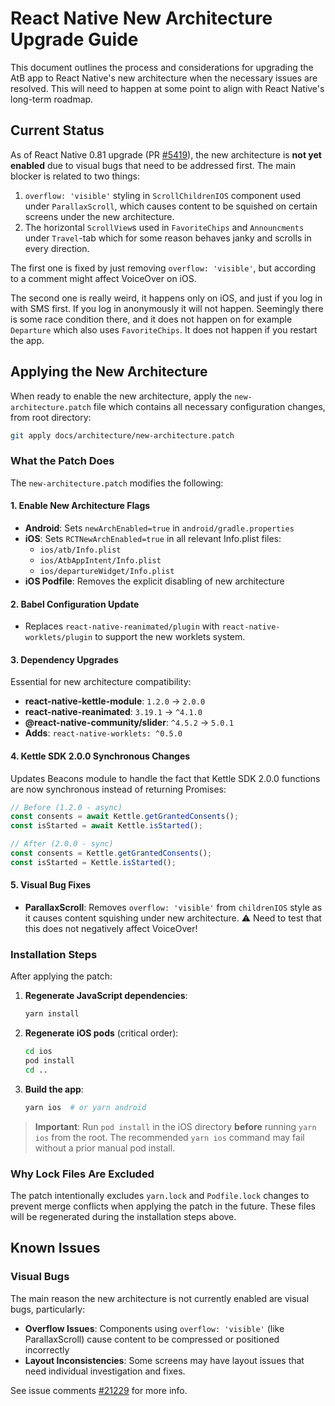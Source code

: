 # React Native New Architecture Upgrade Guide

This document outlines the process and considerations for upgrading the AtB app to React Native's new architecture when the necessary issues are resolved. This will need to happen at some point to align with React Native's long-term roadmap.

## Current Status

As of React Native 0.81 upgrade (PR [#5419](https://github.com/AtB-AS/mittatb-app/pull/5419)), the new architecture is **not yet enabled** due to visual bugs that need to be addressed first. The main blocker is related to two things:

1. `overflow: 'visible'` styling in `ScrollChildrenIOS` component used under `ParallaxScroll`, which causes content to be squished on certain screens under the new architecture.
2. The horizontal `ScrollView`s used in `FavoriteChips` and `Announcments` under `Travel`-tab which for some reason behaves janky and scrolls in every direction.

The first one is fixed by just removing `overflow: 'visible'`, but according to a comment might affect VoiceOver on iOS.

The second one is really weird, it happens only on iOS, and just if you log in with SMS first. If you log in anonymously it will not happen. Seemingly there is some race condition there, and it does not happen on for example `Departure` which also uses `FavoriteChips`. It does not happen if you restart the app.

## Applying the New Architecture

When ready to enable the new architecture, apply the `new-architecture.patch` file which contains all necessary configuration changes, from root directory:

```bash
git apply docs/architecture/new-architecture.patch
```

### What the Patch Does

The `new-architecture.patch` modifies the following:

#### 1. **Enable New Architecture Flags**

- **Android**: Sets `newArchEnabled=true` in `android/gradle.properties`
- **iOS**: Sets `RCTNewArchEnabled=true` in all relevant Info.plist files:
  - `ios/atb/Info.plist`
  - `ios/AtbAppIntent/Info.plist`
  - `ios/departureWidget/Info.plist`
- **iOS Podfile**: Removes the explicit disabling of new architecture

#### 2. **Babel Configuration Update**

- Replaces `react-native-reanimated/plugin` with `react-native-worklets/plugin` to support the new worklets system.

#### 3. **Dependency Upgrades**

Essential for new architecture compatibility:

- **react-native-kettle-module**: `1.2.0` → `2.0.0`
- **react-native-reanimated**: `3.19.1` → `^4.1.0`
- **@react-native-community/slider**: `^4.5.2` → `5.0.1`
- **Adds**: `react-native-worklets: ^0.5.0`

#### 4. **Kettle SDK 2.0.0 Synchronous Changes**

Updates Beacons module to handle the fact that Kettle SDK 2.0.0 functions are now synchronous instead of returning Promises:

```typescript
// Before (1.2.0 - async)
const consents = await Kettle.getGrantedConsents();
const isStarted = await Kettle.isStarted();

// After (2.0.0 - sync)
const consents = Kettle.getGrantedConsents();
const isStarted = Kettle.isStarted();
```

#### 5. **Visual Bug Fixes**

- **ParallaxScroll**: Removes `overflow: 'visible'` from `childrenIOS` style as it causes content squishing under new architecture. :warning: Need to test that this does not negatively affect VoiceOver!

### Installation Steps

After applying the patch:

1. **Regenerate JavaScript dependencies**:

   ```bash
   yarn install
   ```

2. **Regenerate iOS pods** (critical order):

   ```bash
   cd ios
   pod install
   cd ..
   ```

3. **Build the app**:
   ```bash
   yarn ios  # or yarn android
   ```

> **Important**: Run `pod install` in the iOS directory **before** running `yarn ios` from the root. The recommended `yarn ios` command may fail without a prior manual pod install.

### Why Lock Files Are Excluded

The patch intentionally excludes `yarn.lock` and `Podfile.lock` changes to prevent merge conflicts when applying the patch in the future. These files will be regenerated during the installation steps above.

## Known Issues

### Visual Bugs

The main reason the new architecture is not currently enabled are visual bugs, particularly:

- **Overflow Issues**: Components using `overflow: 'visible'` (like ParallaxScroll) cause content to be compressed or positioned incorrectly
- **Layout Inconsistencies**: Some screens may have layout issues that need individual investigation and fixes.

See issue comments [#21229](https://github.com/AtB-AS/kundevendt/issues/21229#issuecomment-3269589722) for more info.
